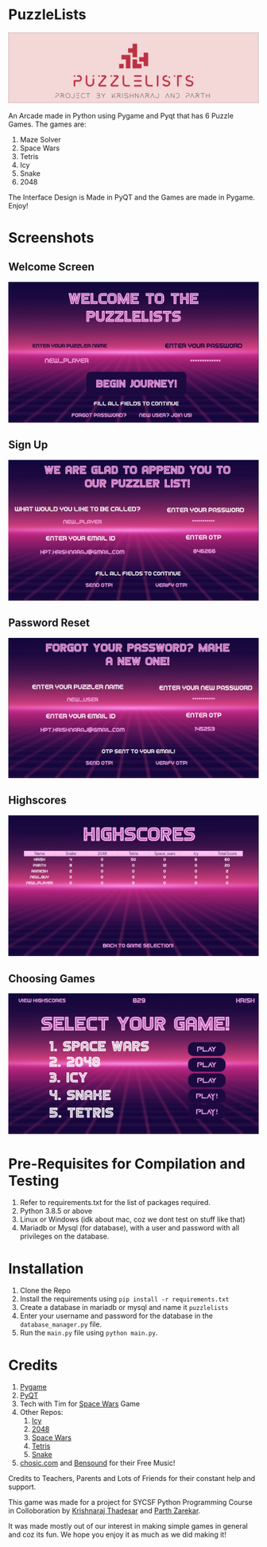 # PuzzleLists
![](./design/logo/logo%20-%20line%20format.png)

An Arcade made in Python using Pygame and Pyqt that has 6 Puzzle Games. The games are:
1. Maze Solver
2. Space Wars
3. Tetris
4. Icy
5. Snake
6. 2048

The Interface Design is Made in PyQT and the Games are made in Pygame.
Enjoy!

# Screenshots

## Welcome Screen
![](https://github.com/KrishnarajT/PuzzleLists/blob/main/documentation/screenshots/welcome_screen.png)
## Sign Up
![](https://github.com/KrishnarajT/PuzzleLists/blob/main/documentation/screenshots/new_user.png)
## Password Reset
![](https://github.com/KrishnarajT/PuzzleLists/blob/main/documentation/screenshots/forgot_password.png)
## Highscores
![](https://github.com/KrishnarajT/PuzzleLists/blob/main/documentation/screenshots/highscores.png)
## Choosing Games
![](https://github.com/KrishnarajT/PuzzleLists/blob/main/documentation/screenshots/choose_game.png)

# Pre-Requisites for Compilation and Testing
1. Refer to requirements.txt for the list of packages required.
2. Python 3.8.5 or above
3. Linux or Windows (idk about mac, coz we dont test on stuff like that)
4. Mariadb or Mysql (for database), with a user and password with all privileges on the database.

# Installation
1. Clone the Repo
2. Install the requirements using `pip install -r requirements.txt`
3. Create a database in mariadb or mysql and name it `puzzlelists`
4. Enter your username and password for the database in the `database_manager.py` file.
5. Run the `main.py` file using `python main.py`.

# Credits
1. [Pygame](https://www.pygame.org/news)
2. [PyQT](https://www.riverbankcomputing.com/software/pyqt/intro)
3. Tech with Tim for [Space Wars](https://www.youtube.com/watch?v=Q-__8Xw9KTM) Game
4. Other Repos:
   1. [Icy](https://github.com/KrishnarajT/Icy)
   2. [2048](https://github.com/KrishnarajT/2048)
   3. [Space Wars](https://github.com/KrishnarajT/Space-Wars-Ship-thing)
   4. [Tetris](https://github.com/KrishnarajT/Tetris)
   5. [Snake](https://github.com/Parth4123/Snake-Game)
5. [chosic.com](https://www.chosic.com/) and [Bensound](https://www.bensound.com/) for their Free Music!

Credits to Teachers, Parents and Lots of Friends for their constant help and support. 

This game was made for a project for SYCSF Python Programming Course in Colloboration by [Krishnaraj Thadesar](https://github.com/KrishnarajT) and [Parth Zarekar](https://github.com/Parth4123).

It was made mostly out of our interest in making simple games in general and coz its fun. We hope you enjoy it as much as we did making it!

